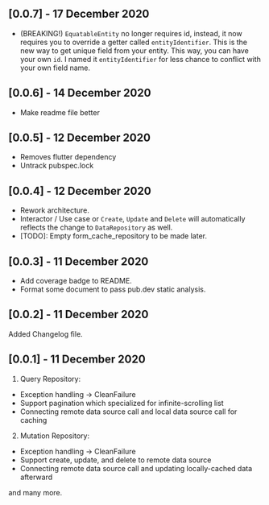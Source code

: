 ## [0.0.7] - 17 December 2020
- (BREAKING!) `EquatableEntity` no longer requires id, instead, it now requires you to override a getter called `entityIdentifier`. This is the new way to get unique field from your entity. This way, you can have your own `id`. I named it `entityIdentifier` for less chance to conflict with your own field name.

## [0.0.6] - 14 December 2020
- Make readme file better

## [0.0.5] - 12 December 2020
- Removes flutter dependency
- Untrack pubspec.lock

## [0.0.4] - 12 December 2020
- Rework architecture.
- Interactor / Use case or `Create`, `Update` and `Delete` will automatically reflects the change to `DataRepository` as well.
- [TODO]: Empty form_cache_repository to be made later.

## [0.0.3] - 11 December 2020
- Add coverage badge to README.
- Format some document to pass pub.dev static analysis.

## [0.0.2] - 11 December 2020
Added Changelog file.

## [0.0.1] - 11 December 2020
1. Query Repository: 
  * Exception handling -> CleanFailure
  * Support pagination which specialized for infinite-scrolling list
  * Connecting remote data source call and local data source call for caching
2. Mutation Repository:
  * Exception handling -> CleanFailure
  * Support create, update, and delete to remote data source
  * Connecting remote data source call and updating locally-cached data afterward

and many more.